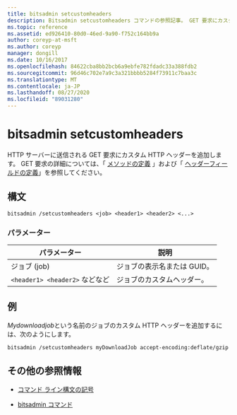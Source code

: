```yaml
---
title: bitsadmin setcustomheaders
description: Bitsadmin setcustomheaders コマンドの参照記事。 GET 要求にカスタム HTTP ヘッダーを追加します。
ms.topic: reference
ms.assetid: ed926410-80d0-46ed-9a90-f752c164bb9a
author: coreyp-at-msft
ms.author: coreyp
manager: dongill
ms.date: 10/16/2017
ms.openlocfilehash: 84622cba8bb2bcb6a9ebfe782fdadc33a388fdb2
ms.sourcegitcommit: 96d46c702e7a9c3a321bbbb5284f73911c7baa3c
ms.translationtype: MT
ms.contentlocale: ja-JP
ms.lasthandoff: 08/27/2020
ms.locfileid: "89031280"
---
```

# <a name="bitsadmin-setcustomheaders"></a>bitsadmin setcustomheaders

HTTP サーバーに送信される GET 要求にカスタム HTTP ヘッダーを追加します。 GET 要求の詳細については、「 [メソッドの定義](https://www.w3.org/Protocols/rfc2616/rfc2616-sec9.html#sec9.3) 」および「 [ヘッダーフィールドの定義](https://www.w3.org/Protocols/rfc2616/rfc2616-sec14.html)」を参照してください。

## <a name="syntax"></a>構文

```
bitsadmin /setcustomheaders <job> <header1> <header2> <...>
```

### <a name="parameters"></a>パラメーター

| パラメーター | 説明 |
| --------- | ----------- |
| ジョブ (job) | ジョブの表示名または GUID。 |
| `<header1> <header2>` などなど | ジョブのカスタムヘッダー。 |

## <a name="examples"></a>例

*Mydownloadjob*という名前のジョブのカスタム HTTP ヘッダーを追加するには、次のようにします。

```
bitsadmin /setcustomheaders myDownloadJob accept-encoding:deflate/gzip
```

## <a name="additional-references"></a>その他の参照情報

- [コマンド ライン構文の記号](command-line-syntax-key.md)

- [bitsadmin コマンド](bitsadmin.md)
